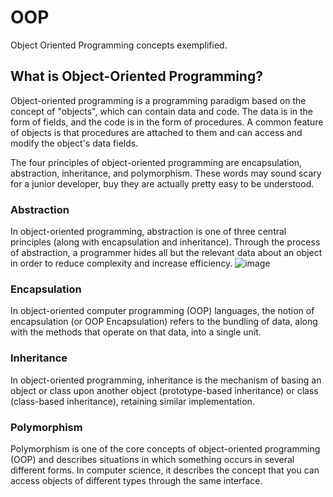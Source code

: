 # OOP
Object Oriented Programming concepts exemplified.

## What is Object-Oriented Programming?
Object-oriented programming is a programming paradigm based on the concept of "objects", which can contain data and code. The data is in the form of fields, and the code is in the form of procedures. A common feature of objects is that procedures are attached to them and can access and modify the object's data fields.

The four principles of object-oriented programming are encapsulation, abstraction, inheritance, and polymorphism. These words may sound scary for a junior developer, buy they are actually pretty easy to be understood.

### Abstraction
In object-oriented programming, abstraction is one of three central principles (along with encapsulation and inheritance). Through the process of abstraction, a programmer hides all but the relevant data about an object in order to reduce complexity and increase efficiency.
![image](https://github.com/guilhermelaviola/OOP/assets/31170255/1fc72aeb-52b8-41af-9e80-0d60ad4a8ca4)

### Encapsulation
In object-oriented computer programming (OOP) languages, the notion of encapsulation (or OOP Encapsulation) refers to the bundling of data, along with the methods that operate on that data, into a single unit.

### Inheritance
In object-oriented programming, inheritance is the mechanism of basing an object or class upon another object (prototype-based inheritance) or class (class-based inheritance), retaining similar implementation.

### Polymorphism
Polymorphism is one of the core concepts of object-oriented programming (OOP) and describes situations in which something occurs in several different forms. In computer science, it describes the concept that you can access objects of different types through the same interface.
